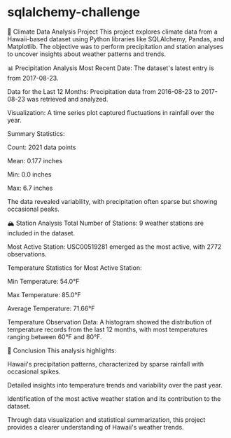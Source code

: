 # sqlalchemy-challenge
🌴 Climate Data Analysis Project
This project explores climate data from a Hawaii-based dataset using Python libraries like SQLAlchemy, Pandas, and Matplotlib. The objective was to perform precipitation and station analyses to uncover insights about weather patterns and trends.

📊 Precipitation Analysis
Most Recent Date: The dataset's latest entry is from 2017-08-23.

Data for the Last 12 Months: Precipitation data from 2016-08-23 to 2017-08-23 was retrieved and analyzed.

Visualization: A time series plot captured fluctuations in rainfall over the year.

Summary Statistics:

Count: 2021 data points

Mean: 0.177 inches

Min: 0.0 inches

Max: 6.7 inches

The data revealed variability, with precipitation often sparse but showing occasional peaks.

🏔️ Station Analysis
Total Number of Stations: 9 weather stations are included in the dataset.

Most Active Station: USC00519281 emerged as the most active, with 2772 observations.

Temperature Statistics for Most Active Station:

Min Temperature: 54.0°F

Max Temperature: 85.0°F

Average Temperature: 71.66°F

Temperature Observation Data: A histogram showed the distribution of temperature records from the last 12 months, with most temperatures ranging between 60°F and 80°F.

📌 Conclusion
This analysis highlights:

Hawaii's precipitation patterns, characterized by sparse rainfall with occasional spikes.

Detailed insights into temperature trends and variability over the past year.

Identification of the most active weather station and its contribution to the dataset.

Through data visualization and statistical summarization, this project provides a clearer understanding of Hawaii's weather trends.
